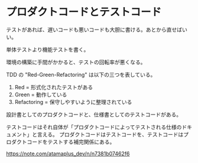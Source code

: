# プロダクトコードとテストコード

テストがあれば、遅いコードも悪いコードも大胆に書ける。あとから直せばいい。

単体テストより機能テストを書く。

環境の構築に手間がかかると、テストの回転率が悪くなる。

TDD の "Red-Green-Refactoring" は以下の三つを表している。

1. Red = 形式化されたテストがある
2. Green = 動作している
3. Refactoring = 保守しやすいように整理されている

設計書としてのプロダクトコードと、仕様書としてのテストコードがある。

テストコードはそれ自体が「プロダクトコードによってテストされる仕様のドキュメント」と言える。
プロダクトコードはテストコードを、テストコードはプロダクトコードをテストする補完関係にある。

https://note.com/atamaplus_dev/n/n7381b07462f6
